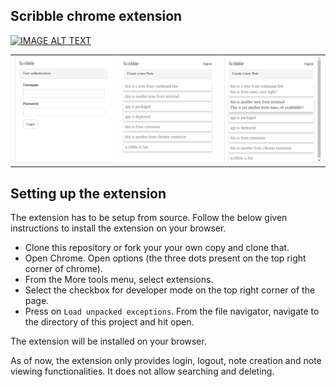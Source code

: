 ## Scribble chrome extension

[![IMAGE ALT TEXT](http://img.youtube.com/vi/bhBrYJ6VRPs/0.jpg)](http://www.youtube.com/watch?v=bhBrYJ6VRPs "Scribble chrome extension")

<table>
  <tr>
    <td> <img src="/images/s1.png"> </td>
    <td> <img src="/images/s2.png"> </td>
    <td> <img src="/images/s3.png"> </td>
  </tr>
</table>

## Setting up the extension

The extension has to be setup from source. Follow the below given instructions to install the extension on your browser.

- Clone this repository or fork your your own copy and clone that.
- Open Chrome. Open options (the three dots present on the top right corner of chrome).
- From the More tools menu, select extensions.
- Select the checkbox for developer mode on the top right corner of the page.
- Press on ```Load unpacked exceptions```. From the file navigator, navigate to the directory of this project and hit open.

The extension will be installed on your browser.

As of now, the extension only provides login, logout, note creation and note viewing functionalities. It does not allow
searching and deleting.
